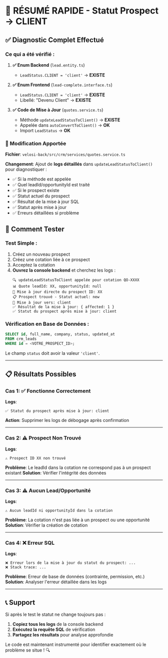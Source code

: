 # 🎯 RÉSUMÉ RAPIDE - Statut Prospect → CLIENT

## ✅ Diagnostic Complet Effectué

### Ce qui a été vérifié :

1. **✅ Enum Backend** (`lead.entity.ts`)
   - `LeadStatus.CLIENT = 'client'` → **EXISTE**

2. **✅ Enum Frontend** (`lead-complete.interface.ts`)
   - `LeadStatus.CLIENT = 'client'` → **EXISTE**
   - Libellé: "Devenu Client" → **EXISTE**

3. **✅ Code de Mise à Jour** (`quotes.service.ts`)
   - Méthode `updateLeadStatusToClient()` → **EXISTE**
   - Appelée dans `autoConvertToClient()` → **OK**
   - Import `LeadStatus` → **OK**

### 🔧 Modification Apportée

**Fichier**: `velosi-back/src/crm/services/quotes.service.ts`

**Changement**: Ajout de **logs détaillés** dans `updateLeadStatusToClient()` pour diagnostiquer :
- ✅ Si la méthode est appelée
- ✅ Quel leadId/opportunityId est traité
- ✅ Si le prospect existe
- ✅ Statut actuel du prospect
- ✅ Résultat de la mise à jour SQL
- ✅ Statut après mise à jour
- ✅ Erreurs détaillées si problème

## 🧪 Comment Tester

### Test Simple :
1. Créez un nouveau prospect
2. Créez une cotation liée à ce prospect
3. Acceptez la cotation
4. **Ouvrez la console backend** et cherchez les logs :
   ```
   🔍 updateLeadStatusToClient appelée pour cotation QO-XXXX
   📊 Quote leadId: XX, opportunityId: null
   🎯 Mise à jour directe du prospect ID: XX
   📋 Prospect trouvé - Statut actuel: new
   🔄 Mise à jour vers: client
   ✅ Résultat de la mise à jour: { affected: 1 }
   ✅ Statut du prospect après mise à jour: client
   ```

### Vérification en Base de Données :
```sql
SELECT id, full_name, company, status, updated_at 
FROM crm_leads 
WHERE id = <VOTRE_PROSPECT_ID>;
```

Le champ `status` doit avoir la valeur `'client'`.

---

## 📋 Résultats Possibles

### Cas 1: ✅ Fonctionne Correctement
**Logs**:
```
✅ Statut du prospect après mise à jour: client
```
**Action**: Supprimer les logs de débogage après confirmation

---

### Cas 2: ⚠️ Prospect Non Trouvé
**Logs**:
```
⚠️ Prospect ID XX non trouvé
```
**Problème**: Le leadId dans la cotation ne correspond pas à un prospect existant
**Solution**: Vérifier l'intégrité des données

---

### Cas 3: ⚠️ Aucun Lead/Opportunité
**Logs**:
```
⚠️ Aucun leadId ni opportunityId dans la cotation
```
**Problème**: La cotation n'est pas liée à un prospect ou une opportunité
**Solution**: Vérifier la création de cotation

---

### Cas 4: ❌ Erreur SQL
**Logs**:
```
❌ Erreur lors de la mise à jour du statut du prospect: ...
❌ Stack trace: ...
```
**Problème**: Erreur de base de données (contrainte, permission, etc.)
**Solution**: Analyser l'erreur détaillée dans les logs

---

## 📞 Support

Si après le test le statut ne change toujours pas :
1. **Copiez tous les logs** de la console backend
2. **Exécutez la requête SQL** de vérification
3. **Partagez les résultats** pour analyse approfondie

Le code est maintenant instrumenté pour identifier exactement où le problème se situe ! 🔍
